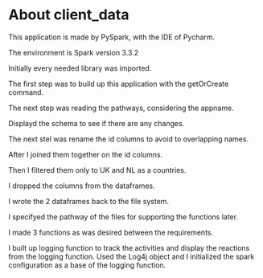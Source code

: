 # About client_data

This application is made by PySpark, with the IDE of Pycharm.

The environment is Spark version 3.3.2

Initially every needed library was imported.

The first step was to build up this application with the getOrCreate command.

The next step was reading the pathways, considering the appname.

Displayd the schema to see if there are any changes.

The next stel was rename the id columns to avoid to overlapping names.

After I joined them together on the id columns.

Then I filtered them only to UK and NL as a countries.

I dropped the columns from the dataframes.

I wrote the 2 dataframes back to the file system.

I specifyed the pathway of the files for supporting the functions later.

I made 3 functions as was desired between the requirements.

I built up logging function to track the activities and display the reactions from the logging function.
Used the Log4j object and I initialized the spark configuration as a base of the logging function.

